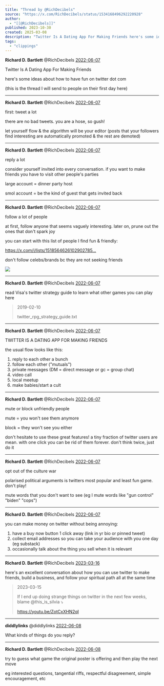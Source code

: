 ```yaml
---
title: "Thread by @RichDecibels"
source: "https://x.com/RichDecibels/status/1534168496292220928"
author:
  - "[[@RichDecibels]]"
published: 2023-10-30
created: 2025-03-08
description: "Twitter Is A Dating App For Making Friends here's some ideas about how to have fun on twitter dot com (this is the thread I will send to p"
tags:
  - "clippings"
---
```

**Richard D. Bartlett** @RichDecibels [2022-06-07](https://x.com/RichDecibels/status/1534168492865425408)

Twitter Is A Dating App For Making Friends

here's some ideas about how to have fun on twitter dot com

(this is the thread I will send to people on their first day here)

---

**Richard D. Bartlett** @RichDecibels [2022-06-07](https://x.com/RichDecibels/status/1534168494509522944)

first: tweet a lot

there are no bad tweets. you are a hose, so gush!

let yourself flow & the algorithm will be your editor (posts that your followers find interesting are automatically promoted & the rest are demoted)

---

**Richard D. Bartlett** @RichDecibels [2022-06-07](https://x.com/RichDecibels/status/1534168496292220928)

reply a lot

consider yourself invited into every conversation. if you want to make friends you have to visit other people's parties

large account = dinner party host

smol account = be the kind of guest that gets invited back

---

**Richard D. Bartlett** @RichDecibels [2022-06-07](https://x.com/RichDecibels/status/1534168497898528770)

follow a lot of people

at first, follow anyone that seems vaguely interesting. later on, prune out the ones that don't spark joy

you can start with this list of people I find fun & friendly:

https://x.com/i/lists/1518564626102902785…

don't follow celebs/brands bc they are not seeking friends

![](https://pbs.twimg.com/media/GkIQyCGWYAA4UdW?format=png&name=large)

---

**Richard D. Bartlett** @RichDecibels [2022-06-07](https://x.com/RichDecibels/status/1534168729604571137)

read Visa's twitter strategy guide to learn what other games you can play here

> 2019-02-10
> 
> twitter\_rpg\_strategy\_guide.txt

---

**Richard D. Bartlett** @RichDecibels [2022-06-07](https://x.com/RichDecibels/status/1534169039613878273)

TWITTER IS A DATING APP FOR MAKING FRIENDS

the usual flow looks like this:

1. reply to each other a bunch
2. follow each other ("mutuals")
3. private messages (DM = direct message or gc = group chat)
4. video call
5. local meetup
6. make babies/start a cult

---

**Richard D. Bartlett** @RichDecibels [2022-06-07](https://x.com/RichDecibels/status/1534169557690159105)

mute or block unfriendly people

mute = you won't see them anymore

block = they won't see you either

don't hesitate to use these great features! a tiny fraction of twitter users are mean. with one click you can be rid of them forever. don't think twice, just do it

---

**Richard D. Bartlett** @RichDecibels [2022-06-07](https://x.com/RichDecibels/status/1534170070859014144)

opt out of the culture war

polarised political arguments is twitters most popular and least fun game. don't play!

mute words that you don't want to see (eg I mute words like "gun control" "biden" "cops")

---

**Richard D. Bartlett** @RichDecibels [2022-06-07](https://x.com/RichDecibels/status/1534170190770061312)

you can make money on twitter without being annoying:
1. have a buy now button 1 click away (link in yr bio or pinned tweet)
2. collect email addresses so you can take your audience with you one day (eg substack)
3. occasionally talk about the thing you sell when it is relevant

---

**Richard D. Bartlett** @RichDecibels [2023-03-16](https://x.com/RichDecibels/status/1636257945297068041)

here's an excellent conversation about how you can use twitter to make friends, build a business, and follow your spiritual path all at the same time

> 2023-03-15
> 
> If I end up doing strange things on twitter in the next few weeks, blame @this\_is\_silvia ⤵
> 
> https://youtu.be/ZotCxXHN2qI

---

**diddlylinks** @diddlylinks [2022-06-08](https://x.com/diddlylinks/status/1534388675731001345)

What kinds of things do you reply?

---

**Richard D. Bartlett** @RichDecibels [2022-06-08](https://x.com/RichDecibels/status/1534413604694401024)

try to guess what game the original poster is offering and then play the next move

eg interested questions, tangential riffs, respectful disagreement, simple encouragement, etc